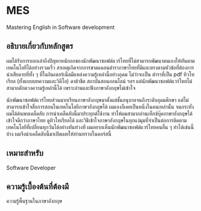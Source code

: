 # MES
Mastering English in Software development

## อธิบายเกี่ยวกับหลักสูตร

ผมได้รับการบอกเล่าถึงปัญหาหนักอกของนักพัฒนาซอฟต์แวร์ไทยที่ไม่สามารถพัฒนาตนเองให้ทันตามเทคโนโลยีได้อย่างรวดเร็ว สาเหตุเกิดจากการขาดแคลนตำราภาษาไทยที่ดีและตรงตามหัวข้อที่ต้องการ น่าเสียดายที่ทั้ง ๆ ที่ในอินเตอร์เน็ตมีแหล่งความรู้เหล่านี้อย่างอุดม ไม่ว่าจะเป็น ตำราที่เป็น pdf ทิวโทเรียล (ทั้งแบบบทความและวิดีโอ) ดาต้าชีต สถาบันสอนออนไลน์ ฯลฯ แต่นักพัฒนาซอฟต์แวร์ไทยไม่สามาถตักตวงความรู้เหล่านี้ได้ เพราะอ่านและฟังภาษาอังกฤษไม่เข้าใจ

นักพัฒนาซอฟต์แวร์ไทยส่วนมากเรียนภาษาอังกฤษมาตั้งแต่ชั้นอนุบาลจนถึงระดับอุดมศึกษา แต่ไม่สามารถเข้าใจสื่อการสอนในเทคโนโลยีภาษาอังกฤษได้ ผมเองก็เคยเป็นหนึ่งในคนเหล่านั้น จนกระทั่งผมได้ค้นพบเคล็ดลับ การนำเคล็ดลับนี้มาประยุกต์ใช้งาน ทำให้ผมสามาถอ่านเท็กซ์บุ๊คภาษาอังกฤษได้เข้าใจดีกว่าภาษาไทย ดูทิวโทเรียลได้ และวิธีเข้าใจภาษาอังกฤษในทุกแง่มุมที่จำเป็นต่อการติดตามเทคโนโลยีที่เปลี่ยนทุกวันได้อย่างทันท่วงที ผมอยากเห็นนักพัฒนาซอฟต์แวร์ไทยคนอื่น ๆ ทำได้เช่นนี้บ้าง ผมจึงนำเคล็ดลับนี้มาเปิดเผยให้ท่านทราบในคอร์สนี้

## เหมาะสำหรับ
Software Developer

## ความรู้เบื้องต้นที่ต้องมี
ความรู้พื้นฐานในภาษาอังกฤษ
